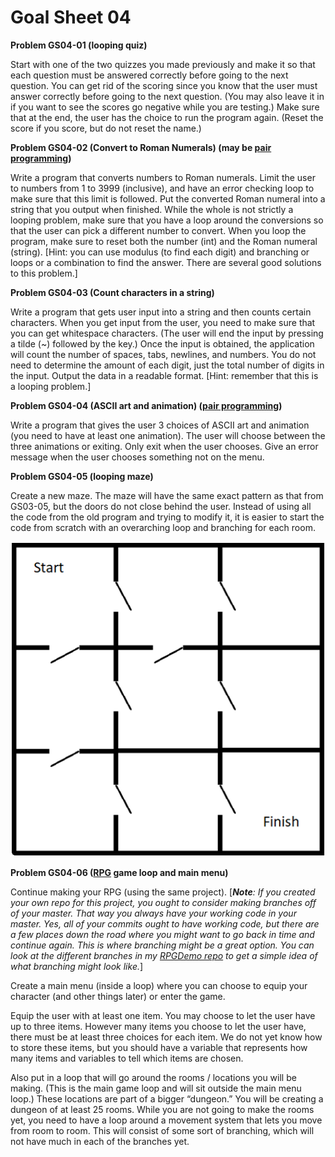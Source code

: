 # Goal Sheet 04

**Problem GS04-01 (looping quiz)**

Start with one of the two quizzes you made previously and make it so that each question must be answered correctly before going to the next question.  You can get rid of the scoring since you know that the user must answer correctly before going to the next question.  (You may also leave it in if you want to see the scores go negative while you are testing.)  Make sure that at the end, the user has the choice to run the program again.  (Reset the score if you score, but do not reset the name.)

**Problem GS04-02 (Convert to Roman Numerals) (may be [pair programming](https://github.com/MichaelTMiyoshi/CPPwithMiyoshi/blob/master/Problems/PairProgramming.md))**

Write a program that converts numbers to Roman numerals.  Limit the user to numbers from 1 to 3999 (inclusive), and have an error checking loop to make sure that this limit is followed.  Put the converted Roman numeral into a string that you output when finished.  While the whole is not strictly a looping problem, make sure that you have a loop around the conversions so that the user can pick a different number to convert.  When you loop the program, make sure to reset both the number (int) and the Roman numeral (string).  [Hint: you can use modulus (to find each digit) and branching or loops or a combination to find the answer.  There are several good solutions to this problem.]

**Problem GS04-03 (Count characters in a string)**

Write a program that gets user input into a string and then counts certain characters.  When you get input from the user, you need to make sure that you can get whitespace characters.  (The user will end the input by pressing a tilde (~) followed by the <ENTER> key.)  Once the input is obtained, the application will count the number of spaces, tabs, newlines, and numbers.  You do not need to determine the amount of each digit, just the total number of digits in the input.  Output the data in a readable format.  [Hint: remember that this is a looping problem.]

**Problem GS04-04 (ASCII art and animation) ([pair programming](https://github.com/MichaelTMiyoshi/CPPwithMiyoshi/blob/master/Problems/PairProgramming.md))**

Write a program that gives the user 3 choices of ASCII art and animation (you need to have at least one animation).  The user will choose between the three animations or exiting.  Only exit when the user chooses.  Give an error message when the user chooses something not on the menu.

**Problem GS04-05 (looping maze)**

Create a new maze.  The maze will have the same exact pattern as that from GS03-05, but the doors do not close behind the user.  Instead of using all the code from the old program and trying to modify it, it is easier to start the code from scratch with an overarching loop and branching for each room.

![picture](https://github.com/MichaelTMiyoshi/CPPwithMiyoshi/blob/master/images/CPPMaze.png)

**Problem GS04-06 ([RPG](https://github.com/MichaelTMiyoshi/CPPwithMiyoshi/blob/master/Problems/RPG_Requirements.md)  game loop and main menu)**

Continue making your RPG (using the same project).  [_**Note**: If you created your own repo for this project, you ought to consider making branches off of your master.  That way you always have your working code in your master.  Yes, all of your commits ought to have working code, but there are a few places down the road where you might want to go back in time and continue again.  This is where branching might be a great option.  You can look at the different branches in my [RPGDemo repo](https://github.com/MichaelTMiyoshi/RPGDemo) to get a simple idea of what branching might look like._]

Create a main menu (inside a loop) where you can choose to equip your character (and other things later) or enter the game.

Equip the user with at least one item.  You may choose to let the user have up to three items.  However many items you choose to let the user have, there must be at least three choices for each item.  We do not yet know how to store these items, but you should have a variable that represents how many items and variables to tell which items are chosen.

Also put in a loop that will go around the rooms / locations you will be making.  (This is the main game loop and will sit outside the main menu loop.)  These locations are part of a bigger “dungeon.”  You will be creating a dungeon of at least 25 rooms.  While you are not going to make the rooms yet, you need to have a loop around a movement system that lets you move from room to room.  This will consist of some sort of branching, which will not have much in each of the branches yet.
